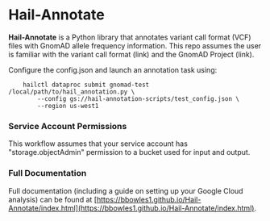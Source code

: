 # Hail-Annotate

**Hail-Annotate** is a Python library that annotates variant call format (VCF) files with GnomAD allele frequency information.
This repo assumes the user is familiar with the variant call format (link) and the GnomAD Project (link).

Configure the config.json and launch an annotation task using:
```
    hailctl dataproc submit gnomad-test /local/path/to/hail_annotation.py \ 
        --config gs://hail-annotation-scripts/test_config.json \ 
        --region us-west1
```

### Service Account Permissions
This workflow assumes that your service account has "storage.objectAdmin" permission to a bucket used for input and output.

### Full Documentation
Full documentation (including a guide on setting up your Google Cloud analysis) can be found at [https://bbowles1.github.io/Hail-Annotate/index.html](https://bbowles1.github.io/Hail-Annotate/index.html).
